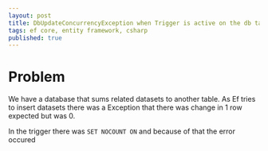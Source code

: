 ```yaml
---
layout: post
title: DbUpdateConcurrencyException when Trigger is active on the db table
tags: ef core, entity framework, csharp
published: true
---
```


# Problem
We have a database that sums related datasets to another table.
As Ef tries to insert datasets there was a Exception that there was change in 1 row expected but was 0.

In the trigger there was ```SET NOCOUNT ON``` and because of that the error occured

